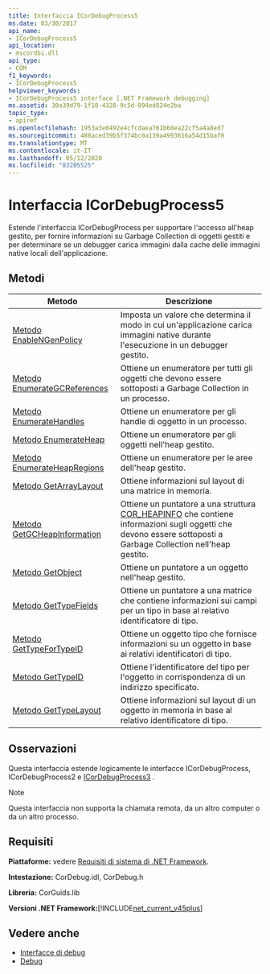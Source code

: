 ```yaml
---
title: Interfaccia ICorDebugProcess5
ms.date: 03/30/2017
api_name:
- ICorDebugProcess5
api_location:
- mscordbi.dll
api_type:
- COM
f1_keywords:
- ICorDebugProcess5
helpviewer_keywords:
- ICorDebugProcess5 interface [.NET Framework debugging]
ms.assetid: 30a39d79-1f10-4328-9c5d-094ed824e2ba
topic_type:
- apiref
ms.openlocfilehash: 1953a3e0492e4cfcdaea761b68ea22cf5a4a8ed7
ms.sourcegitcommit: 488aced39b5f374bc0a139a4993616a54d15baf0
ms.translationtype: MT
ms.contentlocale: it-IT
ms.lasthandoff: 05/12/2020
ms.locfileid: "83205525"
---
```

# <a name="icordebugprocess5-interface"></a>Interfaccia ICorDebugProcess5
Estende l'interfaccia ICorDebugProcess per supportare l'accesso all'heap gestito, per fornire informazioni su Garbage Collection di oggetti gestiti e per determinare se un debugger carica immagini dalla cache delle immagini native locali dell'applicazione.  
  
## <a name="methods"></a>Metodi  
  
|Metodo|Descrizione|  
|------------|-----------------|  
|[Metodo EnableNGenPolicy](icordebugprocess5-enablengenpolicy-method.md)|Imposta un valore che determina il modo in cui un'applicazione carica immagini native durante l'esecuzione in un debugger gestito.|  
|[Metodo EnumerateGCReferences](icordebugprocess5-enumerategcreferences-method.md)|Ottiene un enumeratore per tutti gli oggetti che devono essere sottoposti a Garbage Collection in un processo.|  
|[Metodo EnumerateHandles](icordebugprocess5-enumeratehandles-method.md)|Ottiene un enumeratore per gli handle di oggetto in un processo.|  
|[Metodo EnumerateHeap](icordebugprocess5-enumerateheap-method.md)|Ottiene un enumeratore per gli oggetti nell'heap gestito.|  
|[Metodo EnumerateHeapRegions](icordebugprocess5-enumerateheapregions-method.md)|Ottiene un enumeratore per le aree dell'heap gestito.|  
|[Metodo GetArrayLayout](icordebugprocess5-getarraylayout-method.md)|Ottiene informazioni sul layout di una matrice in memoria.|  
|[Metodo GetGCHeapInformation](icordebugprocess5-getgcheapinformation-method.md)|Ottiene un puntatore a una struttura [COR_HEAPINFO](cor-heapinfo-structure.md) che contiene informazioni sugli oggetti che devono essere sottoposti a Garbage Collection nell'heap gestito.|  
|[Metodo GetObject](icordebugprocess5-getobject-method.md)|Ottiene un puntatore a un oggetto nell'heap gestito.|  
|[Metodo GetTypeFields](icordebugprocess5-gettypefields-method.md)|Ottiene un puntatore a una matrice che contiene informazioni sui campi per un tipo in base al relativo identificatore di tipo.|  
|[Metodo GetTypeForTypeID](icordebugprocess5-gettypefortypeid-method.md)|Ottiene un oggetto tipo che fornisce informazioni su un oggetto in base ai relativi identificatori di tipo.|  
|[Metodo GetTypeID](icordebugprocess5-gettypeid-method.md)|Ottiene l'identificatore del tipo per l'oggetto in corrispondenza di un indirizzo specificato.|  
|[Metodo GetTypeLayout](icordebugprocess5-gettypelayout-method.md)|Ottiene informazioni sul layout di un oggetto in memoria in base al relativo identificatore di tipo.|  
  
## <a name="remarks"></a>Osservazioni  
 Questa interfaccia estende logicamente le interfacce ICorDebugProcess, ICorDebugProcess2 e [ICorDebugProcess3](icordebugprocess3-interface.md) .  
  
> [!NOTE]
> Questa interfaccia non supporta la chiamata remota, da un altro computer o da un altro processo.  
  
## <a name="requirements"></a>Requisiti  
 **Piattaforme:** vedere [Requisiti di sistema di .NET Framework](../../get-started/system-requirements.md).  
  
 **Intestazione:** CorDebug.idl, CorDebug.h  
  
 **Libreria:** CorGuids.lib  
  
 **Versioni .NET Framework:**[!INCLUDE[net_current_v45plus](../../../../includes/net-current-v45plus-md.md)]  
  
## <a name="see-also"></a>Vedere anche

- [Interfacce di debug](debugging-interfaces.md)
- [Debug](index.md)
